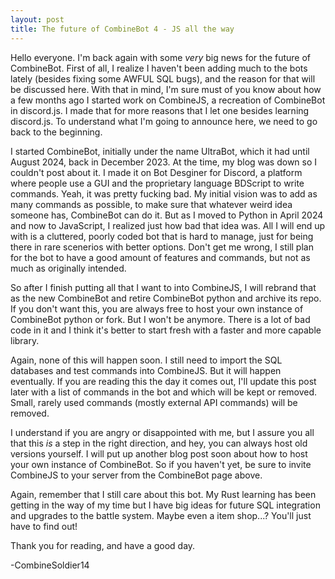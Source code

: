 ```yaml
---
layout: post
title: The future of CombineBot 4 - JS all the way
---
```


Hello everyone. I'm back again with some *very* big news for the future of CombineBot. First of all, I realize I haven't been adding much to the bots lately (besides fixing some AWFUL SQL bugs), and the reason for that will be discussed here. With that in mind, I'm sure must of you know about how a few months ago I started work on CombineJS, a recreation of CombineBot in discord.js. I made that for more reasons that I let one besides learning discord.js. To understand what I'm going to announce here, we need to go back to the beginning.

I started CombineBot, initially under the name UltraBot, which it had until August 2024, back in December 2023. At the time, my blog was down so I couldn't post about it. I made it on Bot Desginer for Discord, a platform where people use a GUI and the proprietary language BDScript to write commands. Yeah, it was pretty fucking bad. My initial vision was to add as many commands as possible, to make sure that whatever weird idea someone has, CombineBot can do it. But as I moved to Python in April 2024 and now to JavaScript, I realized just how bad that idea was. All I will end up with is a cluttered, poorly coded bot that is hard to manage, just for being there in rare scenerios with better options. Don't get me wrong, I still plan for the bot to have a good amount of features and commands, but not as much as originally intended.

So after I finish putting all that I want to into CombineJS, I will rebrand that as the new CombineBot and retire CombineBot python and archive its repo. If you don't want this, you are always free to host your own instance of CombineBot python or fork. But I won't be anymore. There is a lot of bad code in it and I think it's better to start fresh with a faster and more capable library.

Again, none of this will happen soon. I still need to import the SQL databases and test commands into CombineJS. But it will happen eventually. If you are reading this the day it comes out, I'll update this post later with a list of commands in the bot and which will be kept or removed. Small, rarely used commands (mostly external API commands) will be removed.

I understand if you are angry or disappointed with me, but I assure you all that this *is* a step in the right direction, and hey, you can always host old versions yourself. I will put up another blog post soon about how to host your own instance of CombineBot. So if you haven't yet, be sure to invite CombineJS to your server from the CombineBot page above. 

Again, remember that I still care about this bot. My Rust learning has been getting in the way of my time but I have big ideas for future SQL integration and upgrades to the battle system. Maybe even a item shop...? You'll just have to find out!

Thank you for reading, and have a good day.

-CombineSoldier14
